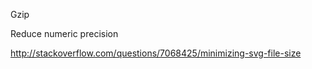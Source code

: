 Gzip

Reduce numeric precision

http://stackoverflow.com/questions/7068425/minimizing-svg-file-size
